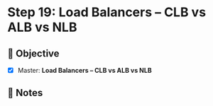 # Step 19: Load Balancers – CLB vs ALB vs NLB

## 🎯 Objective

- [x] Master: **Load Balancers – CLB vs ALB vs NLB**

## 📘 Notes

